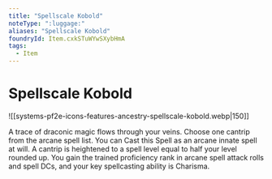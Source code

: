 ```yaml
---
title: "Spellscale Kobold"
noteType: ":luggage:"
aliases: "Spellscale Kobold"
foundryId: Item.cxkSTuWYwSXybHmA
tags:
  - Item
---
```


# Spellscale Kobold
![[systems-pf2e-icons-features-ancestry-spellscale-kobold.webp|150]]

A trace of draconic magic flows through your veins. Choose one cantrip from the arcane spell list. You can Cast this Spell as an arcane innate spell at will. A cantrip is heightened to a spell level equal to half your level rounded up. You gain the trained proficiency rank in arcane spell attack rolls and spell DCs, and your key spellcasting ability is Charisma.

